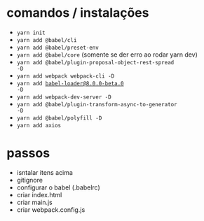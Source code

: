 # comandos / instalações
- <code>yarn init</code>
- <code>yarn add @babel/cli</code>
- <code>yarn add @babel/preset-env</code>
- <code>yarn add @babel/core</code> (somente se der erro ao rodar yarn 
dev)
- <code>yarn add @babel/plugin-proposal-object-rest-spread -D</code>
- <code>yarn add webpack webpack-cli -D</code>
- <code>yarn add babel-loader@8.0.0-beta.0 -D</code>
- <code>yarn add webpack-dev-server -D</code>
- <code>yarn add @babel/plugin-transform-async-to-generator -D</code>
- <code>yarn add @babel/polyfill -D</code>
- <code>yarn add axios</code>

# passos
- isntalar itens acima
- gitignore
- configurar o babel (.babelrc)
- criar index.html
- criar main.js
- criar webpack.config.js